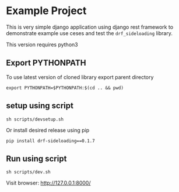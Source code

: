 # Example Project

This is very simple django application using django rest framework 
to demonstrate example use ceses and test the `drf_sideloading` library.

This version requires python3 

## Export PYTHONPATH

To use latest version of cloned library export parent directory 

    export PYTHONPATH=$PYTHONPATH:$(cd .. && pwd)

## setup using script

    sh scripts/devsetup.sh

Or install desired release using pip

    pip install drf-sideloading==0.1.7

## Run using script

    sh scripts/dev.sh

Visit browser: http://127.0.0.1:8000/
